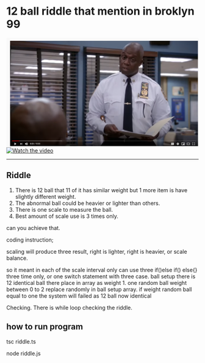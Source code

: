 # 12 ball riddle that mention in broklyn 99 

[![Watch the video](preview-image.png)](https://www.youtube.com/watch?v=cCOUmCy691s) 
[![Watch the video](https://i.redd.it/tm8603g4rdmx.gif)](https://www.youtube.com/watch?v=cCOUmCy691s)

---------

## Riddle
1) There is 12 ball that 11 of it has similar weight but 1 more item is have slightly different weight.
2) The abnormal ball could be heavier or lighter than others.
3) There is one scale to measure the ball.
4) Best amount of scale use is 3 times only.

can you achieve that.

coding instruction;

scaling will produce three result,
right is lighter,
right is heavier,
or scale balance.

so it meant in each of the scale interval only can use three if()else if() else{} three time only,
or one switch statement with three case.
ball setup there is 12 identical ball there place in array as weight 1.
one random ball  weight between  0 to 2 replace randomly in ball setup array.
if weight random ball equal to one the system will failed as 12 ball now identical


Checking.
There is while loop checking the riddle.


## how to run program
tsc riddle.ts

node riddle.js
